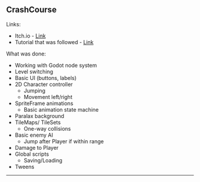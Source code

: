 ## **CrashCourse**
Links:
- Itch.io - [Link](https://laimonukas.itch.io/godot-crashcourse "Link")
- Tutorial that was followed - [Link](https://www.youtube.com/watch?v=S8lMTwSRoRg "Link")

What was done:
- Working with Godot node system
- Level switching
- Basic UI (buttons, labels)
- 2D Character controller
	- Jumping
	- Movement left/right
- SpriteFrame animations
	- Basic animation state machine
- Paralax background
- TileMaps/ TileSets
	- One-way collisions
- Basic enemy AI
	- Jump after Player if within range
- Damage to Player
- Global scripts
	- Saving/Loading
- Tweens

------------

